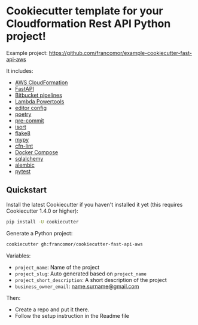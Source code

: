 
# Cookiecutter template for your Cloudformation Rest API Python project!

Example project: https://github.com/francomor/example-cookiecutter-fast-api-aws


It includes:

* [AWS CloudFormation](https://aws.amazon.com/es/cloudformation/)
* [FastAPI](https://fastapi.tiangolo.com/)
* [Bitbucket pipelines](https://bitbucket.org/product/es/features/pipelines)
* [Lambda Powertools](https://github.com/awslabs/aws-lambda-powertools-python)
* [editor config](http://editorconfig.org)
* [poetry](https://python-poetry.org/)
* [pre-commit](https://pre-commit.com/)
* [isort](https://pycqa.github.io/isort/)
* [flake8](https://flake8.pycqa.org/en/latest/)
* [mypy](http://mypy-lang.org/)
* [cfn-lint](https://github.com/aws-cloudformation/cfn-lint)
* [Docker Compose](https://docs.docker.com/compose/)
* [sqlalchemy](https://www.sqlalchemy.org/)
* [alembic](https://alembic.sqlalchemy.org/en/latest/)
* [pytest](https://docs.pytest.org/en/7.1.x/)

## Quickstart

Install the latest Cookiecutter if you haven't installed it yet (this requires
Cookiecutter 1.4.0 or higher):

```bash
pip install -U cookiecutter
```

Generate a Python project:

```bash
cookiecutter gh:francomor/cookiecutter-fast-api-aws
```

Variables:

* `project_name`: Name of the project
* `project_slug`: Auto generated based on `project_name`
* `project_short_description`: A short description of the project
* `business_owner_email`: name.surname@gmail.com

Then:

* Create a repo and put it there.
* Follow the setup instruction in the Readme file
